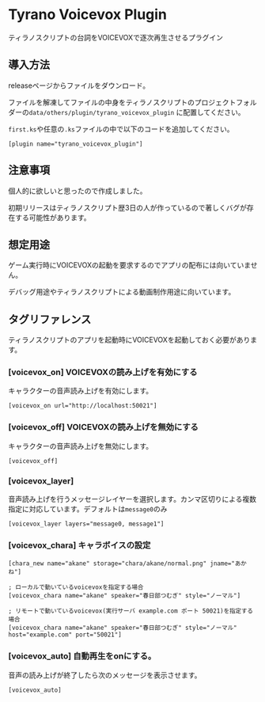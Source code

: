 # Tyrano Voicevox Plugin

ティラノスクリプトの台詞をVOICEVOXで逐次再生させるプラグイン

## 導入方法

releaseページからファイルをダウンロード。

ファイルを解凍してファイルの中身をティラノスクリプトのプロジェクトフォルダーの`data/others/plugin/tyrano_voicevox_plugin`
に配置してください。

`first.ks`や任意の`.ks`ファイルの中で以下のコードを追加してください。

```TyranoScript
[plugin name="tyrano_voicevox_plugin"]
```

## 注意事項

個人的に欲しいと思ったので作成しました。

初期リリースはティラノスクリプト歴3日の人が作っているので著しくバグが存在する可能性があります。

## 想定用途

ゲーム実行時にVOICEVOXの起動を要求するのでアプリの配布には向いていません。

デバッグ用途やティラノスクリプトによる動画制作用途に向いています。

## タグリファレンス

ティラノスクリプトのアプリを起動時にVOICEVOXを起動しておく必要があります。

### [voicevox_on] VOICEVOXの読み上げを有効にする

キャラクターの音声読み上げを有効にします。

```TyranoScript
[voicevox_on url="http://localhost:50021"]
```

### [voicevox_off] VOICEVOXの読み上げを無効にする

キャラクターの音声読み上げを無効にします。

```TyranoScript
[voicevox_off]
```

### [voicevox_layer]

音声読み上げを行うメッセージレイヤーを選択します。カンマ区切りによる複数指定に対応しています。デフォルトは`message0`のみ

```TyranoScript
[voicevox_layer layers="message0, message1"]
```

### [voicevox_chara] キャラボイスの設定

```TyranoScript
[chara_new name="akane" storage="chara/akane/normal.png" jname="あかね"]

; ローカルで動いているvoicevoxを指定する場合
[voicevox_chara name="akane" speaker="春日部つむぎ" style="ノーマル"]

; リモートで動いているvoicevox(実行サーバ example.com ポート 50021)を指定する場合
[voicevox_chara name="akane" speaker="春日部つむぎ" style="ノーマル" host="example.com" port="50021"]
```

### [voicevox_auto] 自動再生をonにする。

音声の読み上げが終了したら次のメッセージを表示させます。

```TyranoScript
[voicevox_auto]
```

